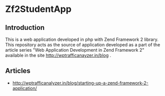 Zf2StudentApp
=============

Introduction
------------
This is a web application developed in php with Zend Framework 2 library. This repository acts as the source of application developed as a part of the article series "Web Application Development in Zend Framework 2" available in the  site http://wptrafficanayzer.in/blog .


Articles
--------

* http://wptrafficanalyzer.in/blog/starting-up-a-zend-framework-2-application/
